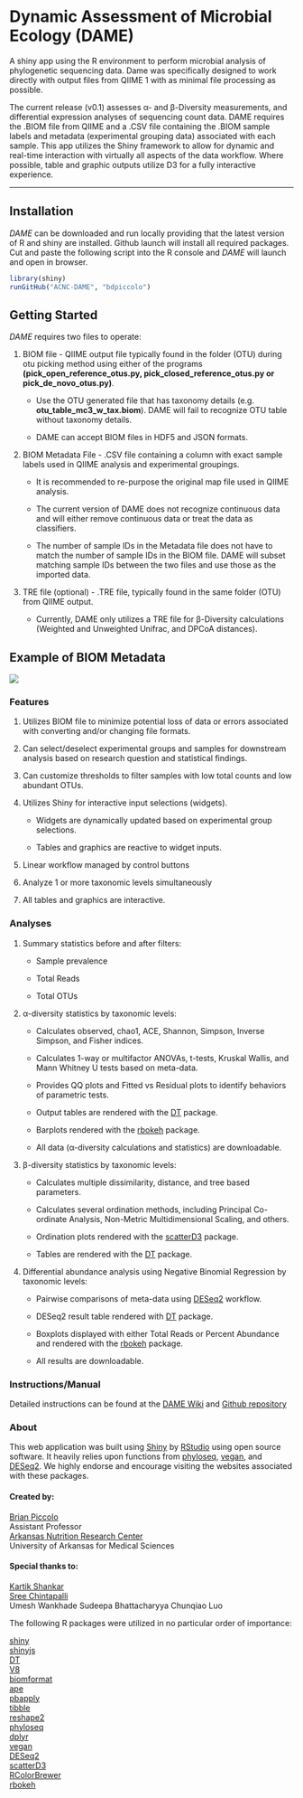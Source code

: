 # Dynamic Assessment of Microbial Ecology (DAME)

A shiny app using the R environment to perform microbial analysis of phylogenetic sequencing data.  Dame was specifically designed to work directly with output files from QIIME 1 with as minimal file processing as possible.

The current release (v0.1) assesses α- and β-Diversity measurements, and differential expression analyses of sequencing count data. DAME requires the .BIOM file from QIIME and a .CSV file containing the .BIOM sample labels and metadata (experimental grouping data) associated with each sample. This app utilizes the Shiny framework to allow for dynamic and real-time interaction with virtually all aspects of the data workflow. Where possible, table and graphic outputs utilize D3 for a fully interactive experience.

---

## Installation

*DAME* can be downloaded and run locally providing that the latest version of R and shiny are installed.  Github launch will install all required packages. Cut and paste the following script into the R console and *DAME* will launch and open in browser.

```r
library(shiny)
runGitHub("ACNC-DAME", "bdpiccolo")
```

## Getting Started

*DAME* requires two files to operate:

1. BIOM file - QIIME output file typically found in the folder (OTU) during otu picking method using either of the programs **(pick_open_reference_otus.py, pick_closed_reference_otus.py or pick_de_novo_otus.py)**.

    * Use the OTU generated file that has taxonomy details (e.g. **otu_table_mc3_w_tax.biom**). DAME will fail to recognize OTU table without taxonomy details.

    * DAME can accept BIOM files in HDF5 and JSON formats.

2. BIOM Metadata File - .CSV file containing a column with exact sample labels used in QIIME analysis and experimental groupings. 

    * It is recommended to re-purpose the original map file used in QIIME analysis.

    * The current version of DAME does not recognize continuous data and will either remove continuous data or treat the data as classifiers.  

    * The number of sample IDs in the Metadata file does not have to match the number of sample IDs in the BIOM file.  DAME will subset matching sample IDs between the two files and use those as the imported data.

3. TRE file (optional) - .TRE file, typically found in the same folder (OTU) from QIIME output.

    * Currently, DAME only utilizes a TRE file for β-Diversity calculations (Weighted and Unweighted Unifrac, and DPCoA distances).

## Example of BIOM Metadata 

![](https://github.com/bdpiccolo/ACNC-DAME/blob/master/www/MetadataPic.png?raw=true)

### Features 

1. Utilizes BIOM file to minimize potential loss of data or errors associated with converting and/or changing file formats.

2. Can select/deselect experimental groups and samples for downstream analysis based on research question and statistical findings.  
    
3. Can customize thresholds to filter samples with low total counts and low abundant OTUs.

4. Utilizes Shiny for interactive input selections (widgets).

    * Widgets are dynamically updated based on experimental group selections.
	
	* Tables and graphics are reactive to widget inputs.
	
5. Linear workflow managed by control buttons

6. Analyze 1 or more taxonomic levels simultaneously

7. All tables and graphics are interactive.

### Analyses 

1. Summary statistics before and after filters:

	* Sample prevalence
	
	* Total Reads
   
	* Total OTUs 
   
2. α-diversity statistics by taxonomic levels:

	* Calculates observed, chao1, ACE, Shannon, Simpson, Inverse Simpson, and Fisher indices.
   
	* Calculates 1-way or multifactor ANOVAs, t-tests, Kruskal Wallis, and Mann Whitney U tests based on meta-data.
	
	* Provides QQ plots and Fitted vs Residual plots to identify behaviors of parametric tests.
   
    * Output tables are rendered with the [DT](https://rstudio.github.io/DT/) package.
   
    * Barplots rendered with the [rbokeh](http://hafen.github.io/rbokeh/) package.
   
    * All data (α-diversity calculations and statistics) are downloadable.
   
3. β-diversity statistics by taxonomic levels:

    * Calculates multiple dissimilarity, distance, and tree based parameters.
   
    * Calculates several ordination methods, including Principal Co-ordinate Analysis, Non-Metric Multidimensional Scaling, and others.
   
    * Ordination plots rendered with the [scatterD3](https://cran.r-project.org/web/packages/scatterD3/vignettes/introduction.html) package.
   
    * Tables are rendered with the [DT](https://rstudio.github.io/DT/) package.
   
4. Differential abundance analysis using Negative Binomial Regression by taxonomic levels:

    * Pairwise comparisons of meta-data using [DESeq2](http://genomebiology.biomedcentral.com/articles/10.1186/s13059-014-0550-8) workflow.
   
    * DESeq2 result table rendered with [DT](https://rstudio.github.io/DT/) package.
   
    * Boxplots displayed with either Total Reads or Percent Abundance and rendered with the [rbokeh](http://hafen.github.io/rbokeh/) package.
   
    * All results are downloadable.

### Instructions/Manual

Detailed instructions can be found at the [DAME Wiki](https://github.com/bdpiccolo/ACNC-DAME/wiki) and [Github repository](https://github.com/bdpiccolo/ACNC-DAME/tree/master/Instructions)

### About 

This web application was built using [Shiny](http://shiny.rstudio.com/) by [RStudio](https://www.rstudio.com/) using open source software.  It heavily relies upon functions from [phyloseq](https://joey711.github.io/phyloseq/), [vegan](https://github.com/vegandevs/vegan), and [DESeq2](https://bioconductor.org/packages/release/bioc/html/DESeq2.html).  We highly endorse and encourage visiting the websites associated with these packages.

#### Created by: 

  [Brian Piccolo](https://www.ncbi.nlm.nih.gov/myncbi/browse/collection/47610545/?sort=date&direction=descending)  
  Assistant Professor  
  [Arkansas Nutrition Research Center](http://acnc.uamsweb.com/home/faculty-listing/brian-piccolo/)  
  University of Arkansas for Medical Sciences  

#### Special thanks to:

  [Kartik Shankar](http://acnc.uamsweb.com/home/faculty-listing/kartik-shankar/)  
  [Sree Chintapalli](http://acnc.uamsweb.com/home/faculty-listing/sree-v-chintapalli/)  
  Umesh Wankhade
  Sudeepa Bhattacharyya
  Chunqiao Luo

The following R packages were utilized in no particular order of importance:

  [shiny](http://shiny.rstudio.com/)  
  [shinyjs](https://github.com/daattali/shinyjs)  
  [DT](https://rstudio.github.io/DT/)   
  [V8](https://cran.r-project.org/web/packages/V8/vignettes/v8_intro.html)  
  [biomformat](https://www.bioconductor.org/packages/release/bioc/html/biomformat.html)  
  [ape](http://ape-package.ird.fr/)  
  [pbapply](https://github.com/psolymos/pbapply)  
  [tibble](https://github.com/tidyverse/tibble)  
  [reshape2](https://github.com/hadley/reshape)  
  [phyloseq](https://joey711.github.io/phyloseq/)  
  [dplyr](https://github.com/hadley/dplyr)  
  [vegan](https://github.com/vegandevs/vegan)  
  [DESeq2](https://bioconductor.org/packages/release/bioc/html/DESeq2.html)  
  [scatterD3](https://github.com/juba/scatterD3)  
  [RColorBrewer](http://colorbrewer2.org/)  
  [rbokeh](http://hafen.github.io/rbokeh/)
						
